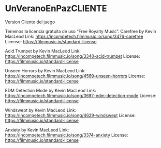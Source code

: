 # UnVeranoEnPazCLIENTE
Version Cliente del juego

Tenemos la licencia gratuita de uso “Free Royalty Music”.
Carefree by Kevin MacLeod
Link: https://incompetech.filmmusic.io/song/3476-carefree
License: https://filmmusic.io/standard-license

Acid Trumpet by Kevin MacLeod
Link: https://incompetech.filmmusic.io/song/3340-acid-trumpet
License: https://filmmusic.io/standard-license

Unseen Horrors by Kevin MacLeod
Link: https://incompetech.filmmusic.io/song/4569-unseen-horrors
License: https://filmmusic.io/standard-license

EDM Detection Mode by Kevin MacLeod
Link: https://incompetech.filmmusic.io/song/3687-edm-detection-mode
License: https://filmmusic.io/standard-license

Windswept by Kevin MacLeod Link: https://incompetech.filmmusic.io/song/4629-windswept License: https://filmmusic.io/standard-license

Anxiety by Kevin MacLeod Link: https://incompetech.filmmusic.io/song/3374-anxiety License: https://filmmusic.io/standard-license
